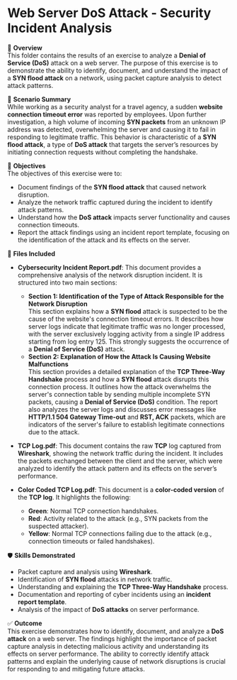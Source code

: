 # Web Server DoS Attack - Security Incident Analysis

📌 **Overview**  
This folder contains the results of an exercise to analyze a **Denial of Service (DoS)** attack on a web server. The purpose of this exercise is to demonstrate the ability to identify, document, and understand the impact of a **SYN flood attack** on a network, using packet capture analysis to detect attack patterns.

🧩 **Scenario Summary**  
While working as a security analyst for a travel agency, a sudden **website connection timeout error** was reported by employees. Upon further investigation, a high volume of incoming **SYN packets** from an unknown IP address was detected, overwhelming the server and causing it to fail in responding to legitimate traffic. This behavior is characteristic of a **SYN flood attack**, a type of **DoS attack** that targets the server’s resources by initiating connection requests without completing the handshake.

🎯 **Objectives**  
The objectives of this exercise were to:  
- Document findings of the **SYN flood attack** that caused network disruption.  
- Analyze the network traffic captured during the incident to identify attack patterns.  
- Understand how the **DoS attack** impacts server functionality and causes connection timeouts.  
- Report the attack findings using an incident report template, focusing on the identification of the attack and its effects on the server.

📁 **Files Included**  
- **Cybersecurity Incident Report.pdf**: This document provides a comprehensive analysis of the network disruption incident. It is structured into two main sections:
  - **Section 1: Identification of the Type of Attack Responsible for the Network Disruption**  
    This section explains how a **SYN flood** attack is suspected to be the cause of the website's connection timeout errors. It describes how server logs indicate that legitimate traffic was no longer processed, with the server exclusively logging activity from a single IP address starting from log entry 125. This strongly suggests the occurrence of a **Denial of Service (DoS)** attack.
  - **Section 2: Explanation of How the Attack Is Causing Website Malfunctions**  
    This section provides a detailed explanation of the **TCP Three-Way Handshake** process and how a **SYN flood** attack disrupts this connection process. It outlines how the attack overwhelms the server's connection table by sending multiple incomplete SYN packets, causing a **Denial of Service (DoS)** condition. The report also analyzes the server logs and discusses error messages like **HTTP/1.1 504 Gateway Time-out** and **RST, ACK** packets, which are indicators of the server's failure to establish legitimate connections due to the attack.

- **TCP Log.pdf**: This document contains the raw **TCP** log captured from **Wireshark**, showing the network traffic during the incident. It includes the packets exchanged between the client and the server, which were analyzed to identify the attack pattern and its effects on the server’s performance.

- **Color Coded TCP Log.pdf**: This document is a **color-coded version** of the **TCP log**. It highlights the following:
  - **Green**: Normal TCP connection handshakes.
  - **Red**: Activity related to the attack (e.g., SYN packets from the suspected attacker).
  - **Yellow**: Normal TCP connections failing due to the attack (e.g., connection timeouts or failed handshakes).

🛡️ **Skills Demonstrated**  
- Packet capture and analysis using **Wireshark**.  
- Identification of **SYN flood** attacks in network traffic.  
- Understanding and explaining the **TCP Three-Way Handshake** process.  
- Documentation and reporting of cyber incidents using an **incident report template**.  
- Analysis of the impact of **DoS attacks** on server performance.

✅ **Outcome**  
This exercise demonstrates how to identify, document, and analyze a **DoS attack** on a web server. The findings highlight the importance of packet capture analysis in detecting malicious activity and understanding its effects on server performance. The ability to correctly identify attack patterns and explain the underlying cause of network disruptions is crucial for responding to and mitigating future attacks.
